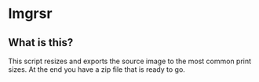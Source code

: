 # Imgrsr

## What is this?
This script resizes and exports the source image to the most common print sizes.
At the end you have a zip file that is ready to go.
